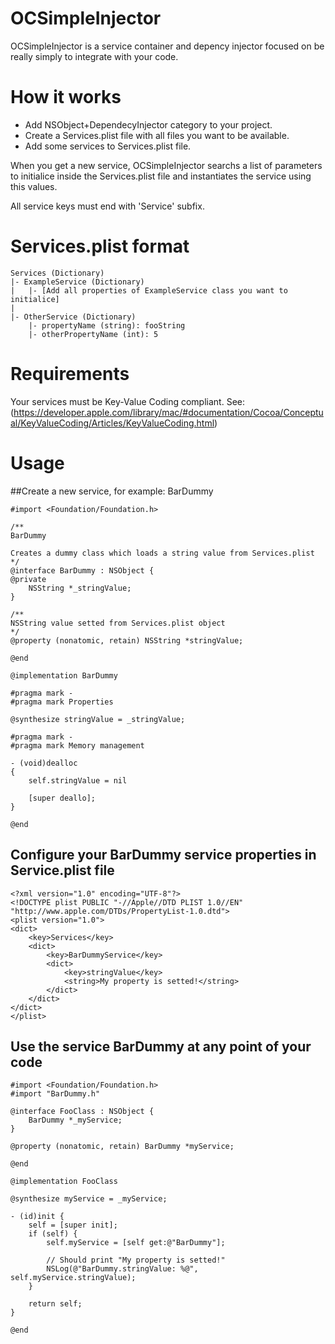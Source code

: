 # OCSimpleInjector
OCSimpleInjector is a service container and depency injector focused on be really simply to integrate with your code.

# How it works

* Add NSObject+DependecyInjector category to your project.
* Create a Services.plist file with all files you want to be available.
* Add some services to Services.plist file.

When you get a new service, OCSimpleInjector searchs a list of parameters
to initialice inside the Services.plist file and instantiates the service
using this values.

All service keys must end with 'Service' subfix.

# Services.plist format

    Services (Dictionary)
    |- ExampleService (Dictionary)
    |   |- [Add all properties of ExampleService class you want to initialice]
    |
    |- OtherService (Dictionary)
        |- propertyName (string): fooString
        |- otherPropertyName (int): 5

# Requirements

Your services must be Key-Value Coding compliant.
See: (https://developer.apple.com/library/mac/#documentation/Cocoa/Conceptual/KeyValueCoding/Articles/KeyValueCoding.html)
       
# Usage

##Create a new service, for example: BarDummy

    #import <Foundation/Foundation.h>
    
    /**
    BarDummy
 
    Creates a dummy class which loads a string value from Services.plist
    */
    @interface BarDummy : NSObject {
    @private
        NSString *_stringValue;
    } 

    /**
    NSString value setted from Services.plist object
    */
    @property (nonatomic, retain) NSString *stringValue;

    @end
    
    @implementation BarDummy

    #pragma mark -
    #pragma mark Properties

    @synthesize stringValue = _stringValue;
    
    #pragma mark -
    #pragma mark Memory management
    
    - (void)dealloc
    {
        self.stringValue = nil
        
        [super deallo];
    }

    @end

## Configure your BarDummy service properties in Service.plist file

    <?xml version="1.0" encoding="UTF-8"?>
    <!DOCTYPE plist PUBLIC "-//Apple//DTD PLIST 1.0//EN" "http://www.apple.com/DTDs/PropertyList-1.0.dtd">
    <plist version="1.0">
    <dict>
        <key>Services</key>
        <dict>
            <key>BarDummyService</key>
            <dict>
                <key>stringValue</key>
                <string>My property is setted!</string>
            </dict>
        </dict>
    </dict>
    </plist>

## Use the service BarDummy at any point of your code

    #import <Foundation/Foundation.h>
    #import "BarDummy.h"

    @interface FooClass : NSObject {
        BarDummy *_myService;
    }
    
    @property (nonatomic, retain) BarDummy *myService;
    
    @end
    
    @implementation FooClass
    
    @synthesize myService = _myService;
    
    - (id)init {
        self = [super init];
        if (self) {
            self.myService = [self get:@"BarDummy"];
            
            // Should print "My property is setted!"
            NSLog(@"BarDummy.stringValue: %@", self.myService.stringValue);
        }
        
        return self;
    }
    
    @end
